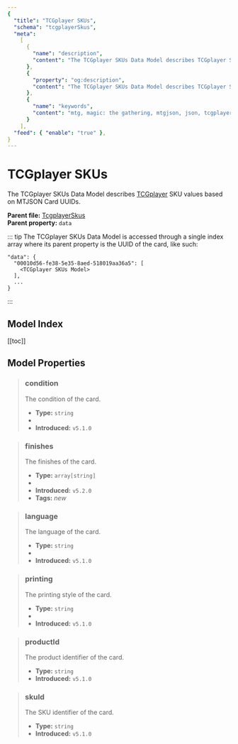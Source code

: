 ```yaml
---
{
  "title": "TCGplayer SKUs",
  "schema": "tcgplayerSkus",
  "meta":
    [
      {
        "name": "description",
        "content": "The TCGplayer SKUs Data Model describes TCGplayer SKU values based on MTJSON Card UUIDs."
      },
      {
        "property": "og:description",
        "content": "The TCGplayer SKUs Data Model describes TCGplayer SKU values based on MTJSON Card UUIDs."
      },
      {
        "name": "keywords",
        "content": "mtg, magic: the gathering, mtgjson, json, tcgplayer, tcgplayer skus"
      }
    ],
  "feed": { "enable": "true" },
}
---
```


# TCGplayer SKUs

The TCGplayer SKUs Data Model describes [TCGplayer](https://www.tcgplayer.com/?partner=mtgjson&utm_campaign=affiliate&utm_medium=mtgjson&utm_source=mtgjson) SKU values based on MTJSON Card UUIDs.

**Parent file:** [TcgplayerSkus](/downloads/all-files/#tcgplayerskus)  
**Parent property:** `data`  

::: tip
The TCGplayer SKUs Data Model is accessed through a single index array where its parent property is the UUID of the card, like such:

```
"data": {
  "00010d56-fe38-5e35-8aed-518019aa36a5": [
    <TCGplayer SKUs Model>
  ],
  ...
}
```

:::

## Model Index

<PropertyToggler/>

[[toc]]

## Model Properties

> ### condition
> The condition of the card.
>
> - **Type:** `string`
> - <ExampleField type='condition'/>
> - **Introduced:** `v5.1.0`

> ### finishes
> The finishes of the card.
>
> - **Type:** `array[string]`
> - <ExampleField type='finishes'/>
> - **Introduced:** `v5.2.0`
> - **Tags:** <i class="new">new</i>

> ### language
> The language of the card.
>
> - **Type:** `string`
> - <ExampleField type='language'/>
> - **Introduced:** `v5.1.0`

> ### printing
> The printing style of the card.
>
> - **Type:** `string`
> - <ExampleField type='printing'/>
> - **Introduced:** `v5.1.0`

> ### productId
> The product identifier of the card.
>
> - **Type:** `string`
> - **Introduced:** `v5.1.0`

> ### skuId
> The SKU identifier of the card.
>
> - **Type:** `string`
> - **Introduced:** `v5.1.0`
